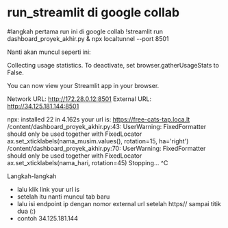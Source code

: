 # run_streamlit di google collab
#langkah pertama run ini di google collab
!streamlit run dashboard_proyek_akhir.py & npx localtunnel --port 8501

Nanti akan muncul seperti ini:

Collecting usage statistics. To deactivate, set browser.gatherUsageStats to False.


  You can now view your Streamlit app in your browser.

  Network URL: http://172.28.0.12:8501
  External URL: http://34.125.181.144:8501

npx: installed 22 in 4.162s
your url is: https://free-cats-tap.loca.lt
/content/dashboard_proyek_akhir.py:43: UserWarning: FixedFormatter should only be used together with FixedLocator
  ax.set_xticklabels(nama_musim.values(), rotation=15, ha='right')
/content/dashboard_proyek_akhir.py:70: UserWarning: FixedFormatter should only be used together with FixedLocator
  ax.set_xticklabels(nama_hari, rotation=45)
  Stopping...
^C

Langkah-langkah 
- lalu klik link your url is
- setelah itu nanti muncul tab baru
- lalu isi endpoint ip dengan nomor external url setelah https// sampai titik dua (:)
- contoh 34.125.181.144
